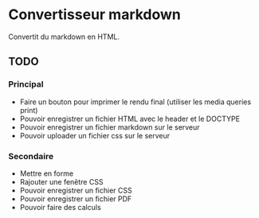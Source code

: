 Convertisseur markdown
======================

Convertit du markdown en HTML.


TODO
----

### Principal
*	Faire un bouton pour imprimer le rendu final (utiliser les media queries print)
* 	Pouvoir enregistrer un fichier HTML avec le header et le DOCTYPE
* 	Pouvoir enregistrer un fichier markdown sur le serveur
*	Pouvoir uploader un fichier css sur le serveur

### Secondaire
* 	Mettre en forme
*	Rajouter une fenêtre CSS
*	Pouvoir enregistrer un fichier CSS
*	Pouvoir enregistrer un fichier PDF
* 	Pouvoir faire des calculs